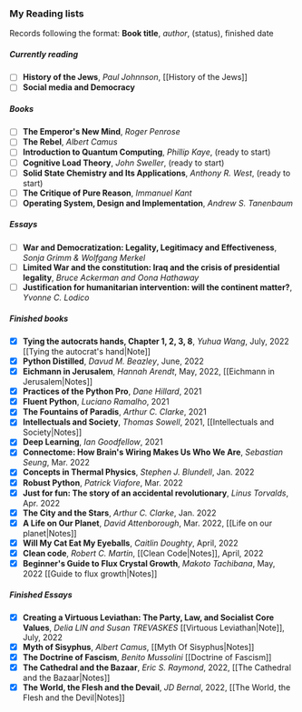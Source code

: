 ### My Reading lists
Records following the format: **Book title**, *author*, (status), finished date
##### Currently reading
- [ ] **History of the Jews**, *Paul Johnnson*, [[History of the Jews]]
- [ ] **Social media and Democracy**

##### Books
- [ ] **The Emperor's New Mind**, *Roger Penrose*
- [ ] **The Rebel**, *Albert Camus*
- [ ] **Introduction to Quantum Computing**, *Phillip Kaye*, (ready to start)
- [ ] **Cognitive Load Theory**, *John Sweller*, (ready to start)
- [ ] **Solid State Chemistry and Its Applications**, *Anthony R. West*, (ready to start)
- [ ] **The Critique of Pure Reason**, *Immanuel Kant*
- [ ] **Operating System, Design and Implementation**, *Andrew S. Tanenbaum*

##### Essays
- [ ] **War and Democratization: Legality, Legitimacy and Effectiveness**, *Sonja Grimm & Wolfgang Merkel*
- [ ] **Limited War and the constitution: Iraq and the crisis of presidential legality**, *Bruce Ackerman and Oona Hathaway*
- [ ] **Justification for humanitarian intervention: will the continent matter?**, *Yvonne C. Lodico*

##### Finished books
- [x] **Tying the autocrats hands, Chapter 1, 2, 3, 8**, *Yuhua Wang*, July, 2022 [[Tying the autocrat's hand|Note]]
- [x] **Python Distilled**, *Davud M. Beazley*, June, 2022
- [x] **Eichmann in Jerusalem**, *Hannah Arendt*, May, 2022, [[Eichmann in Jerusalem|Notes]]
- [x] **Practices of the Python Pro**, *Dane Hillard*, 2021
- [x] **Fluent Python**, *Luciano Ramalho*, 2021
- [x] **The Fountains of Paradis**, *Arthur C. Clarke*, 2021
- [x] **Intellectuals and Society**, *Thomas Sowell*, 2021, [[Intellectuals and Society|Notes]]
- [x] **Deep Learning**, *Ian Goodfellow*, 2021
- [x] **Connectome: How Brain's Wiring Makes Us Who We Are**, *Sebastian Seung*, Mar. 2022
- [x] **Concepts in Thermal Physics**, *Stephen J. Blundell*, Jan. 2022
- [x] **Robust Python**, *Patrick Viafore*, Mar. 2022
- [x] **Just for fun: The story of an accidental revolutionary**, *Linus Torvalds*, Apr. 2022
- [x] **The City and the Stars**, *Arthur C. Clarke*, Jan. 2022
- [x] **A Life on Our Planet**, *David Attenborough*, Mar. 2022, [[Life on our planet|Notes]]
- [x] **Will My Cat Eat My Eyeballs**, *Caitlin Doughty*, April, 2022
- [x] **Clean code**, *Robert C. Martin*, [[Clean Code|Notes]], April, 2022
- [x] **Beginner's Guide to Flux Crystal Growth**, *Makoto Tachibana*, May, 2022 [[Guide to flux growth|Notes]]

##### Finished Essays
- [x] **Creating a Virtuous Leviathan: The Party, Law, and Socialist Core Values**, *Delia LIN and Susan TREVASKES* [[Virtuous Leviathan|Note]], July, 2022
- [x] **Myth of Sisyphus**, *Albert Camus*, [[Myth Of Sisyphus|Notes]]
- [x] **The Doctrine of Fascism**, *Benito Mussolini* [[Doctrine of Fascism]]
- [x] **The Cathedral and the Bazaar**, *Eric S. Raymond*, 2022, [[The Cathedral and the Bazaar|Notes]]
- [x] **The World, the Flesh and the Devail**, *JD Bernal*, 2022, [[The World, the Flesh and the Devil|Notes]]